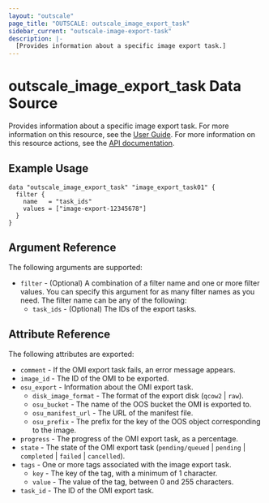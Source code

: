 ```yaml
---
layout: "outscale"
page_title: "OUTSCALE: outscale_image_export_task"
sidebar_current: "outscale-image-export-task"
description: |-
  [Provides information about a specific image export task.]
---
```


# outscale_image_export_task Data Source

Provides information about a specific image export task.
For more information on this resource, see the [User Guide](https://wiki.outscale.net/display/EN/About+OMIs).
For more information on this resource actions, see the [API documentation](https://docs.outscale.com/api#3ds-outscale-api-image).

## Example Usage

```hcl
data "outscale_image_export_task" "image_export_task01" {
  filter {
    name   = "task_ids"
    values = ["image-export-12345678"]
  }
}
```

## Argument Reference

The following arguments are supported:

* `filter` - (Optional) A combination of a filter name and one or more filter values. You can specify this argument for as many filter names as you need. The filter name can be any of the following:
    * `task_ids` - (Optional) The IDs of the export tasks.

## Attribute Reference

The following attributes are exported:

* `comment` - If the OMI export task fails, an error message appears.
* `image_id` - The ID of the OMI to be exported.
* `osu_export` - Information about the OMI export task.
    * `disk_image_format` - The format of the export disk (`qcow2` \| `raw`).
    * `osu_bucket` - The name of the OOS bucket the OMI is exported to.
    * `osu_manifest_url` - The URL of the manifest file.
    * `osu_prefix` - The prefix for the key of the OOS object corresponding to the image.
* `progress` - The progress of the OMI export task, as a percentage.
* `state` - The state of the OMI export task (`pending/queued` \| `pending` \| `completed` \| `failed` \| `cancelled`).
* `tags` - One or more tags associated with the image export task.
    * `key` - The key of the tag, with a minimum of 1 character.
    * `value` - The value of the tag, between 0 and 255 characters.
* `task_id` - The ID of the OMI export task.
